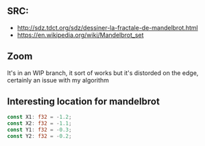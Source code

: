 ## SRC:
* http://sdz.tdct.org/sdz/dessiner-la-fractale-de-mandelbrot.html
* https://en.wikipedia.org/wiki/Mandelbrot_set

## Zoom
It's in an WIP branch, it sort of works but it's distorded on the edge, certainly an issue with my algorithm

## Interesting location for mandelbrot
````rust
const X1: f32 = -1.2;
const X2: f32 = -1.1;
const Y1: f32 = -0.3;
const Y2: f32 = -0.2;
````
